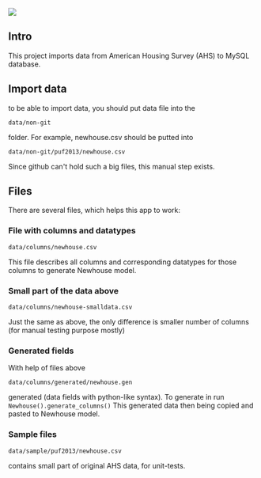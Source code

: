 ![](https://api.travis-ci.org/kiote/housing_survey.svg)

## Intro

This project imports data from American Housing Survey (AHS) to MySQL database.

## Import data

to be able to import data, you should put data file into the

```
data/non-git
```

folder. For example, newhouse.csv should be putted into

```
data/non-git/puf2013/newhouse.csv
```

Since github can't hold such a big files, this manual step exists.

## Files

There are several files, which helps this app to work:

### File with columns and datatypes

```
data/columns/newhouse.csv
```

This file describes all columns and corresponding datatypes for those columns to generate Newhouse model.

### Small part of the data above

```
data/columns/newhouse-smalldata.csv
```

Just the same as above, the only difference is smaller number of columns (for manual testing purpose mostly)

### Generated fields

With help of files above

```
data/columns/generated/newhouse.gen
```

generated (data fields with python-like syntax). To generate in run ```Newhouse().generate_columns()```
This generated data then being copied and pasted to Newhouse model.

### Sample files

```
data/sample/puf2013/newhouse.csv
```

contains small part of original AHS data, for unit-tests.
